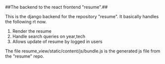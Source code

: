 ##The backend to the react frontend "resume".##

This is the django backend for the repository "resume".
It basically handles the following rt now.

1. Render the resume
2. Handle search queries on year,tech
3. Allows update of resume by logged in users

The file resume_view/static/content/js/bundle.js is the generated js file from the "resume" repo.
